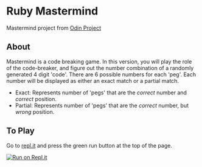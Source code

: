 # Ruby Mastermind #

Mastermind project from [Odin Project](https://www.theodinproject.com/lessons/ruby-mastermind)

## About ##

Mastermind is a code breaking game. In this version, you will play the role of the code-breaker, and figure out the number combination of a randomly generated 4 digit 'code'. There are 6 possible numbers for each 'peg'. Each number will be displayed as either an exact match or a partial match.

- Exact: Represents number of 'pegs' that are the *correct* number and *correct* position.
- Partial: Represents number of 'pegs' that are the *correct* number, but *wrong* position.

## To Play ##

Go to [repl.it](https://replit.com/@KenTohara/rubyMastermind) and press the green run button at the top of the page.

[![Run on Repl.it](https://repl.it/badge/github/KTohara/ruby_Mastermind)](https://replit.com/@KenTohara/rubyMastermind)